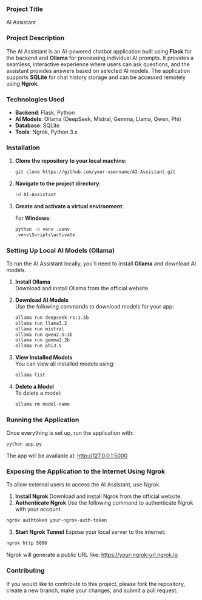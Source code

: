 ### **Project Title**  
AI Assistant

### **Project Description**  
The AI Assistant is an AI-powered chatbot application built using **Flask** for the backend and **Ollama** for processing individual AI prompts. It provides a seamless, interactive experience where users can ask questions, and the assistant provides answers based on selected AI models. The application supports **SQLite** for chat history storage and can be accessed remotely using **Ngrok**.

### **Technologies Used**
- **Backend**: Flask, Python
- **AI Models**: Ollama (DeepSeek, Mistral, Gemma, Llama, Qwen, Phi)
- **Database**: SQLite
- **Tools**: Ngrok, Python 3.x

### **Installation**

1. **Clone the repository to your local machine**:
    ```bash
    git clone https://github.com/your-username/AI-Assistant.git
    ```

2. **Navigate to the project directory**:
    ```bash
    cd AI-Assistant
    ```

3. **Create and activate a virtual environment**:

   For **Windows**:
   ```bash
   python -m venv .venv
   .venv\Scripts\activate

### **Setting Up Local AI Models (Ollama)**

To run the AI Assistant locally, you'll need to install **Ollama** and download AI models.

1. **Install Ollama**  
   Download and install Ollama from the official website.

2. **Download AI Models**  
   Use the following commands to download models for your app:
    ```bash
    ollama run deepseek-r1:1.5b  
    ollama run llama3.2  
    ollama run mistral  
    ollama run qwen2.5:3b  
    ollama run gemma2:2b  
    ollama run phi3.5
    ```

3. **View Installed Models**  
   You can view all installed models using:
    ```bash
    ollama list
    ```

4. **Delete a Model**  
   To delete a model:
    ```bash
    ollama rm model-name
    ```

### **Running the Application**

Once everything is set up, run the application with:
```bash
python app.py
```
The app will be available at: http://127.0.0.1:5000

### **Exposing the Application to the Internet Using Ngrok**
To allow external users to access the AI Assistant, use Ngrok.

1. **Install Ngrok**
   Download and install Ngrok from the official website.
2. **Authenticate Ngrok**
   Use the following command to authenticate Ngrok with your account:
```bash
ngrok authtoken your-ngrok-auth-token
```
3. **Start Ngrok Tunnel**
   Expose your local server to the internet:
```bash
ngrok http 5000
```
Ngrok will generate a public URL like: https://your-ngrok-url.ngrok.io

### **Contributing**
If you would like to contribute to this project, please fork the repository, create a new branch, make your changes, and submit a pull request.
